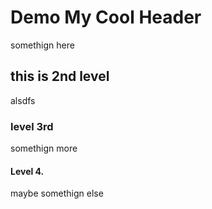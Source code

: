 # Demo My Cool Header
somethign here

## this is 2nd level
alsdfs

### level 3rd
somethign more

#### Level 4.
maybe somethign else
